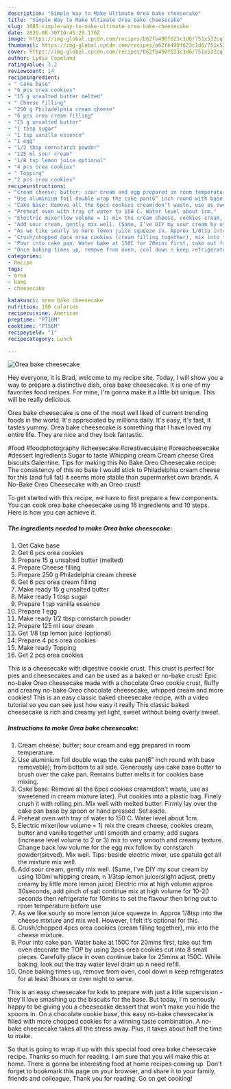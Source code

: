```yaml
---
description: "Simple Way to Make Ultimate Orea bake cheesecake"
title: "Simple Way to Make Ultimate Orea bake cheesecake"
slug: 3085-simple-way-to-make-ultimate-orea-bake-cheesecake
date: 2020-08-30T10:45:28.170Z
image: https://img-global.cpcdn.com/recipes/b62fb490f623c1d6/751x532cq70/orea-bake-cheesecake-recipe-main-photo.jpg
thumbnail: https://img-global.cpcdn.com/recipes/b62fb490f623c1d6/751x532cq70/orea-bake-cheesecake-recipe-main-photo.jpg
cover: https://img-global.cpcdn.com/recipes/b62fb490f623c1d6/751x532cq70/orea-bake-cheesecake-recipe-main-photo.jpg
author: Lydia Copeland
ratingvalue: 3.2
reviewcount: 14
recipeingredient:
- " Cake base"
- "6 pcs orea cookies"
- "15 g unsalted butter melted"
- " Cheese filling"
- "250 g Philadelphia cream cheese"
- "6 pcs orea cream filling"
- "15 g unsalted butter"
- "1 tbsp sugar"
- "1 tsp vanilla essence"
- "1 egg"
- "1/2 tbsp cornstarch powder"
- "125 ml sour cream"
- "1/8 tsp lemon juice optional"
- "4 pcs orea cookies"
- " Topping"
- "2 pcs orea cookies"
recipeinstructions:
- "Cream cheese; butter; sour cream and egg prepared in room temperature."
- "Use aluminium foil double wrap the cake pan(6” inch round with base removable); from bottom to all side. Generously use cake base butter to brush over the cake pan. Remains butter melts it for cookies base mixing."
- "Cake base: Remove all the 6pcs cookies cream(don’t waste, use as sweetened in cream mixture later). Put cookies into a plastic bag. Finely crush it with rolling pin. Mix well with melted butter. Firmly lay over the cake pan base by spoon or hand pressed. Set aside."
- "Preheat oven with tray of water to 150 C. Water level about 1cm."
- "Electric mixer(low volume = 1) mix the cream cheese, cookies cream, butter and vanilla together until smooth and creamy, add sugars (increase level volume to 2 or 3) mix to very smooth and creamy texture. Change back low volume for the egg mix follow by cornstarch powder(sieved). Mix well. Tips: beside electric mixer, use spatula get all the mixture mix well."
- "Add sour cream, gently mix well. (Same, I’ve DIY my sour cream by using 100ml whipping cream, n 1/3tsp lemon juice(slight adjust, pretty creamy by little more lemon juice) Electric mix at high volume approx 30seconds, add pinch of salt continue mix at high volume for 10-20 seconds then refrigerate for 10mins to set the flavour then bring out to room temperature before use"
- "As we like sourly so more lemon juice squeeze in. Approx 1/8tsp into the cheese mixture and mix well. However, I felt it’s optional for this."
- "Crush/chopped 4pcs orea cookies (cream filling together), mix into the cheese mixture."
- "Pour into cake pan. Water bake at 150C for 20mins first, take out frm oven decorate the TOP by using 2pcs orea cookies cut into 8 small pieces. Carefully place in oven continue bake for 25mins at 150C. While baking, look out the tray water level drain up n need refill."
- "Once baking times up, remove from oven, cool down n keep refrigerates for at least 3hours or over night to serve."
categories:
- Recipe
tags:
- orea
- bake
- cheesecake

katakunci: orea bake cheesecake 
nutrition: 190 calories
recipecuisine: American
preptime: "PT10M"
cooktime: "PT56M"
recipeyield: "1"
recipecategory: Lunch

---
```



![Orea bake cheesecake](https://img-global.cpcdn.com/recipes/b62fb490f623c1d6/751x532cq70/orea-bake-cheesecake-recipe-main-photo.jpg)

Hey everyone, it is Brad, welcome to my recipe site. Today, I will show you a way to prepare a distinctive dish, orea bake cheesecake. It is one of my favorites food recipes. For mine, I'm gonna make it a little bit unique. This will be really delicious.

Orea bake cheesecake is one of the most well liked of current trending foods in the world. It's appreciated by millions daily. It's easy, it's fast, it tastes yummy. Orea bake cheesecake is something that I have loved my entire life. They are nice and they look fantastic.

#food #foodphotography #cheesecake #creativecuisine #oreacheesecake #dessert Ingredients Sugar to taste Whipping cream Cream cheese Orea biscuits Galentine. Tips for making this No Bake Oreo Cheesecake recipe: The consistency of this no bake I would stick to Philadelphia cream cheese for this (and full fat) it seems more stable than supermarket own brands. A No-Bake Oreo Cheesecake with an Oreo crust!


To get started with this recipe, we have to first prepare a few components. You can cook orea bake cheesecake using 16 ingredients and 10 steps. Here is how you can achieve it.

<!--inarticleads1-->

##### The ingredients needed to make Orea bake cheesecake:

1. Get  Cake base
1. Get 6 pcs orea cookies
1. Prepare 15 g unsalted butter (melted)
1. Prepare  Cheese filling
1. Prepare 250 g Philadelphia cream cheese
1. Get 6 pcs orea cream filling
1. Make ready 15 g unsalted butter
1. Make ready 1 tbsp sugar
1. Prepare 1 tsp vanilla essence
1. Prepare 1 egg
1. Make ready 1/2 tbsp cornstarch powder
1. Prepare 125 ml sour cream
1. Get 1/8 tsp lemon juice (optional)
1. Prepare 4 pcs orea cookies
1. Make ready  Topping
1. Get 2 pcs orea cookies


This is a cheesecake with digestive cookie crust. This crust is perfect for pies and cheesecakes and can be used as a baked or no-bake crust! Epic no-bake Oreo cheesecake made with a chocolate Oreo cookie crust, fluffy and creamy no-bake Oreo chocolate cheesecake, whipped cream and more cookies! This is an easy classic baked cheesecake recipe, with a video tutorial so you can see just how easy it really This classic baked cheesecake is rich and creamy yet light, sweet without being overly sweet. 

<!--inarticleads2-->

##### Instructions to make Orea bake cheesecake:

1. Cream cheese; butter; sour cream and egg prepared in room temperature.
1. Use aluminium foil double wrap the cake pan(6” inch round with base removable); from bottom to all side. Generously use cake base butter to brush over the cake pan. Remains butter melts it for cookies base mixing.
1. Cake base: Remove all the 6pcs cookies cream(don’t waste, use as sweetened in cream mixture later). Put cookies into a plastic bag. Finely crush it with rolling pin. Mix well with melted butter. Firmly lay over the cake pan base by spoon or hand pressed. Set aside.
1. Preheat oven with tray of water to 150 C. Water level about 1cm.
1. Electric mixer(low volume = 1) mix the cream cheese, cookies cream, butter and vanilla together until smooth and creamy, add sugars (increase level volume to 2 or 3) mix to very smooth and creamy texture. Change back low volume for the egg mix follow by cornstarch powder(sieved). Mix well. Tips: beside electric mixer, use spatula get all the mixture mix well.
1. Add sour cream, gently mix well. (Same, I’ve DIY my sour cream by using 100ml whipping cream, n 1/3tsp lemon juice(slight adjust, pretty creamy by little more lemon juice) Electric mix at high volume approx 30seconds, add pinch of salt continue mix at high volume for 10-20 seconds then refrigerate for 10mins to set the flavour then bring out to room temperature before use
1. As we like sourly so more lemon juice squeeze in. Approx 1/8tsp into the cheese mixture and mix well. However, I felt it’s optional for this.
1. Crush/chopped 4pcs orea cookies (cream filling together), mix into the cheese mixture.
1. Pour into cake pan. Water bake at 150C for 20mins first, take out frm oven decorate the TOP by using 2pcs orea cookies cut into 8 small pieces. Carefully place in oven continue bake for 25mins at 150C. While baking, look out the tray water level drain up n need refill.
1. Once baking times up, remove from oven, cool down n keep refrigerates for at least 3hours or over night to serve.


This is an easy cheesecake for kids to prepare with just a little supervision - they&#39;ll love smashing up the biscuits for the base. But today, I&#39;m seriously happy to be giving you a cheesecake dessert that won&#39;t make you hide the spoons in. On a chocolate cookie base, this easy no-bake cheesecake is filled with more chopped cookies for a winning taste combination. A no-bake cheesecake takes all the stress away. Plus, it takes about half the time to make. 

So that is going to wrap it up with this special food orea bake cheesecake recipe. Thanks so much for reading. I am sure that you will make this at home. There is gonna be interesting food at home recipes coming up. Don't forget to bookmark this page on your browser, and share it to your family, friends and colleague. Thank you for reading. Go on get cooking!
